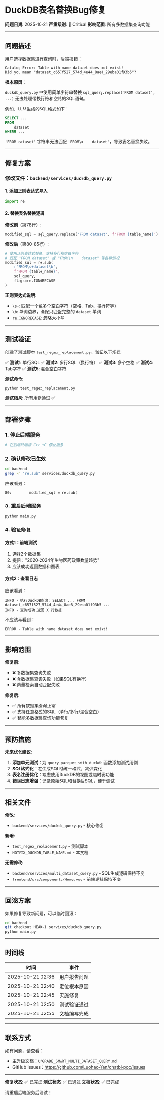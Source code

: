 # DuckDB表名替换Bug修复

**问题日期**: 2025-10-21
**严重级别**: 🔴 Critical
**影响范围**: 所有多数据集查询功能

---

## 问题描述

用户选择数据集进行查询时，后端报错：

```
Catalog Error: Table with name dataset does not exist!
Did you mean "dataset_c657f527_574d_4e44_8ae8_29eba01f93b5"?
```

**根本原因**：

`duckdb_query.py` 中使用简单字符串替换 `sql_query.replace('FROM dataset', ...)` 无法处理带换行符和空格的SQL语句。

例如，LLM生成的SQL格式如下：
```sql
SELECT ...
FROM
    dataset
WHERE ...
```

`'FROM dataset'` 字符串无法匹配 `'FROM\n    dataset'`，导致表名替换失败。

---

## 修复方案

### 修改文件：`backend/services/duckdb_query.py`

#### 1. 添加正则表达式导入

```python
import re
```

#### 2. 替换表名替换逻辑

**修改前**（第78行）:
```python
modified_sql = sql_query.replace('FROM dataset', f'FROM {table_name}')
```

**修改后**（第80-85行）:
```python
# 使用正则表达式替换，支持多行和空白字符
# 匹配 "FROM dataset" 或 "FROM\n    dataset" 等各种情况
modified_sql = re.sub(
    r'FROM\s+dataset\b',
    f'FROM {table_name}',
    sql_query,
    flags=re.IGNORECASE
)
```

**正则表达式说明**:
- `\s+`: 匹配一个或多个空白字符（空格、Tab、换行符等）
- `\b`: 单词边界，确保只匹配完整的 `dataset` 单词
- `re.IGNORECASE`: 忽略大小写

---

## 测试验证

创建了测试脚本 `test_regex_replacement.py`，验证以下场景：

✅ **测试1**: 单行SQL
✅ **测试2**: 多行SQL（换行符）
✅ **测试3**: 多个空格
✅ **测试4**: Tab字符
✅ **测试5**: 混合空白字符

**测试命令**:
```bash
python test_regex_replacement.py
```

**测试结果**: 所有用例通过 ✅

---

## 部署步骤

### 1. 停止后端服务
```bash
# 在后端终端按 Ctrl+C 停止服务
```

### 2. 确认修改已生效
```bash
cd backend
grep -n "re.sub" services/duckdb_query.py
```

应该看到：
```
80:        modified_sql = re.sub(
```

### 3. 重启后端服务
```bash
python main.py
```

### 4. 验证修复

#### 方式1：前端测试
1. 选择2个数据集
2. 提问："2020-2024年生物医药政策数量趋势"
3. 应该成功返回数据和图表

#### 方式2：查看日志
应该看到：
```
INFO - 执行DuckDB查询: SELECT ... FROM dataset_c657f527_574d_4e44_8ae8_29eba01f93b5 ...
INFO - 查询成功,返回 X 行数据
```

不应该再看到：
```
ERROR - Table with name dataset does not exist!
```

---

## 影响范围

**修复前**:
- ❌ 多数据集查询失败
- ❌ 单数据集查询失败（如果SQL有换行）
- ❌ 向量检索自动匹配失败

**修复后**:
- ✅ 所有数据集查询正常
- ✅ 支持任意格式的SQL（单行/多行/混合空白）
- ✅ 智能多数据集查询功能恢复

---

## 预防措施

**未来优化建议**:

1. **添加单元测试**：为 `query_parquet_with_duckdb` 函数添加测试用例
2. **SQL格式化**：在生成SQL时统一格式，减少变化
3. **表名注册优化**：考虑使用DuckDB的视图或临时表功能
4. **错误日志增强**：记录原始SQL和替换后SQL，便于调试

---

## 相关文件

**修改**:
- `backend/services/duckdb_query.py` - 核心修复

**新增**:
- `test_regex_replacement.py` - 测试脚本
- `HOTFIX_DUCKDB_TABLE_NAME.md` - 本文档

**无需修改**:
- `backend/services/multi_dataset_query.py` - SQL生成逻辑保持不变
- `frontend/src/components/Home.vue` - 前端逻辑保持不变

---

## 回滚方案

如果修复导致新问题，可以临时回滚：

```bash
cd backend
git checkout HEAD~1 services/duckdb_query.py
python main.py
```

---

## 时间线

| 时间 | 事件 |
|------|------|
| 2025-10-21 02:36 | 用户报告问题 |
| 2025-10-21 02:40 | 定位根本原因 |
| 2025-10-21 02:45 | 实施修复 |
| 2025-10-21 02:50 | 测试验证通过 |
| 2025-10-21 02:55 | 文档编写完成 |

---

## 联系方式

如有问题，请查看：
- 主升级文档：`UPGRADE_SMART_MULTI_DATASET_QUERY.md`
- GitHub Issues：https://github.com/Luohao-Yan/chatbi-poc/issues

---

**修复状态**: ✅ 已完成
**测试状态**: ✅ 已通过
**文档状态**: ✅ 已完成

请重启后端服务后测试！
